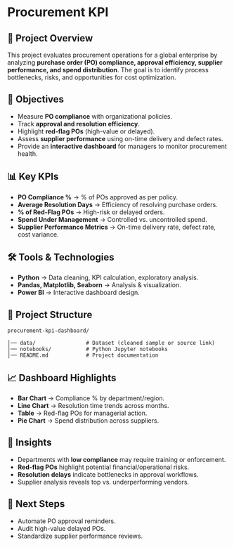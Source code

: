 # Procurement KPI 

## 📌 Project Overview  
This project evaluates procurement operations for a global enterprise by analyzing **purchase order (PO) compliance, approval efficiency, supplier performance, and spend distribution**. The goal is to identify process bottlenecks, risks, and opportunities for cost optimization.  

## 🎯 Objectives  
- Measure **PO compliance** with organizational policies.  
- Track **approval and resolution efficiency**.  
- Highlight **red-flag POs** (high-value or delayed).  
- Assess **supplier performance** using on-time delivery and defect rates.  
- Provide an **interactive dashboard** for managers to monitor procurement health.  

## 📊 Key KPIs  
- **PO Compliance %** → % of POs approved as per policy.  
- **Average Resolution Days** → Efficiency of resolving purchase orders.  
- **% of Red-Flag POs** → High-risk or delayed orders.  
- **Spend Under Management** → Controlled vs. uncontrolled spend.  
- **Supplier Performance Metrics** → On-time delivery rate, defect rate, cost variance.  

## 🛠️ Tools & Technologies  
- **Python** → Data cleaning, KPI calculation, exploratory analysis.  
- **Pandas, Matplotlib, Seaborn** → Analysis & visualization.  
- **Power BI** → Interactive dashboard design.  

## 📂 Project Structure  
```
procurement-kpi-dashboard/

│── data/                # Dataset (cleaned sample or source link)
│── notebooks/           # Python Jupyter notebooks
│── README.md            # Project documentation
```

## 📈 Dashboard Highlights  
- **Bar Chart** → Compliance % by department/region.  
- **Line Chart** → Resolution time trends across months.  
- **Table** → Red-flag POs for managerial action.  
- **Pie Chart** → Spend distribution across suppliers.  

## 🔑 Insights  
- Departments with **low compliance** may require training or enforcement.  
- **Red-flag POs** highlight potential financial/operational risks.  
- **Resolution delays** indicate bottlenecks in approval workflows.  
- Supplier analysis reveals top vs. underperforming vendors.  

## 🚀 Next Steps  
- Automate PO approval reminders.  
- Audit high-value delayed POs.  
- Standardize supplier performance reviews.  

  
